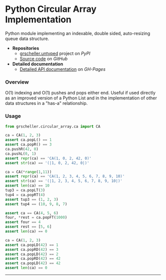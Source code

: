 # Python Circular Array Implementation

Python module implementing an indexable, double sided,
auto-resizing queue data structure.

* **Repositories**
  * [grscheller.untyped][1] project on *PyPI*
  * [Source code][2] on *GitHub*
* **Detailed documentation**
  * [Detailed API documentation][3] on *GH-Pages*

### Overview

O(1) indexing and O(1) pushes and pops either end. Useful if used
directly as an improved version of a Python List and in the
implementation of other data structures in a "has-a" relationship.

### Usage

```python
from grscheller.circular_array.ca import CA

ca = CA(1, 2, 3)
assert ca.popL() == 1
assert ca.popR() == 3
ca.pushR(42, 0)
ca.pushL(0, 1)
assert repr(ca) == 'CA(1, 0, 2, 42, 0)'
assert str(ca) == '(|1, 0, 2, 42, 0|)'

ca = CA(*range(1,11))
assert repr(ca) == 'CA(1, 2, 3, 4, 5, 6, 7, 8, 9, 10)'
assert str(ca) == '(|1, 2, 3, 4, 5, 6, 7, 8, 9, 10|)'
assert len(ca) == 10
tup3 = ca.popLT(3)
tup4 = ca.popRT(4)
assert tup3 == (1, 2, 3)
assert tup4 == (10, 9, 8, 7)

assert ca == CA(4, 5, 6)
four, *rest = ca.popFT(1000)
assert four == 4
assert rest == [5, 6]
assert len(ca) == 0

ca = CA(1, 2, 3)
assert ca.popLD(42) == 1
assert ca.popRD(42) == 3
assert ca.popLD(42) == 2
assert ca.popRD(42) == 42
assert ca.popLD(42) == 42
assert len(ca) == 0
```

---

[1]: https://pypi.org/project/grscheller.circular-array
[2]: https://github.com/grscheller/circular-array
[3]: https://grscheller.github.io/circular-array
